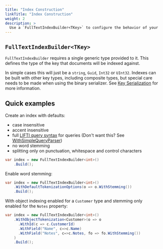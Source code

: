 ```yaml
---
title: "Index Construction"
linkTitle: "Index Construction"
weight: 2
description: >
  Use a `FullTextIndexBuilder<TKey>` to configure the behavior of your index.
---
```


## `FullTextIndexBuilder<TKey>`

`FullTextIndexBuilder` requires a single generic type provided to it. 
This defines the type of the key that documents will be indexed against.

In simple cases this will just be a `string`, `Guid`, `Int32` or `UInt32`. 
Indexes can be built with other key types, including composite types, but special care needs 
to be made when using the binary serializer. See [Key Serialization](../serialization/key-serialization) 
for more information.

## Quick examples

Create an index with defaults:

* case insensitive
* accent insensitive
* full [LIFTI query syntax](../searching) for queries (Don't want this? See [WithSimpleQueryParser](withsimplequeryparser))
* no word stemming
* splitting only on punctuation, whitespace and control characters

``` csharp
var index = new FullTextIndexBuilder<int>()
    .Build();
```

Enable word stemming:

``` csharp
var index = new FullTextIndexBuilder<int>()
    .WithDefaultTokenizationOptions(o => o.WithStemming())
    .Build();
```

With object indexing enabled for a `Customer` type and stemming only enabled for the `Notes` property:

``` csharp
var index = new FullTextIndexBuilder<int>()
    .WithObjectTokenization<Customer>(o => o
      .WithId(c => c.CustomerId)
      .WithField("Name", c=>c.Name)
      .WithField("Notes", c=>c.Notes, fo => fo.WithStemming())
    )
    .Build();
```
